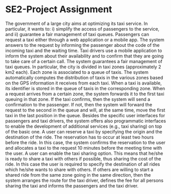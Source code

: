 # SE2-Project Assignment
The government of a large city aims at optimizing its taxi service. In particular, it wants to: i) simplify the access of passengers to the service, and ii) guarantee a fair management of taxi queues.
Passengers can request a taxi either through a web application or a mobile app. The system answers to the request by informing the passenger about the code of the incoming taxi and the waiting time.
Taxi drivers use a mobile application to inform the system about their availability and to confirm that they are going to take care of a certain call.
The system guarantees a fair management of taxi queues. In particular, the city is divided in taxi zones (approximately 2 km2 each). Each zone is associated to a queue of taxis. The system automatically computes the distribution of taxis in the various zones based on the GPS information it receives from each taxi. When a taxi is available, its identifier is stored in the queue of taxis in the corresponding zone.
When a request arrives from a certain zone, the system forwards it to the first taxi queuing in that zone. If the taxi confirms, then the system will send a confirmation to the passenger. If not, then the system will forward the request to the second in the queue and will, at the same time, move the first taxi in the last position in the queue.
Besides the specific user interfaces for passengers and taxi drivers, the system offers also programmatic interfaces to enable the development of additional services (e.g., taxi sharing) on top of the basic one.
A user can reserve a taxi by specifying the origin and the destination of the ride. The reservation has to occur at least two hours before the ride. In this case, the system confirms the reservation to the user and allocates a taxi to the request 10 minutes before the meeting time with the user.
A user can enable the taxi sharing option. This means that he/she is ready to share a taxi with others if possible, thus sharing the cost of the ride. In this case the user is required to specify the destination of all rides which he/she wants to
share with others. If others are willing to start a shared ride from the same zone going in the same direction, then the system arranges the route for the taxi driver, defines the fee for all persons sharing the taxi and informs the passengers and the taxi driver.
